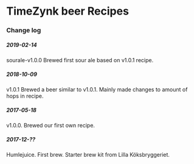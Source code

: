 # TimeZynk beer Recipes

### Change log

##### 2019-02-14
sourale-v1.0.0 Brewed first sour ale based on v1.0.1 recipe.

##### 2018-10-09
v1.0.1 Brewed a beer similar to v1.0.1. Mainly made changes to amount of hops in recipe.

##### 2017-05-18
v1.0.0. Brewed our first own recipe.

##### 2017-12-??
Humlejuice. First brew. Starter brew kit from Lilla Köksbryggeriet.
